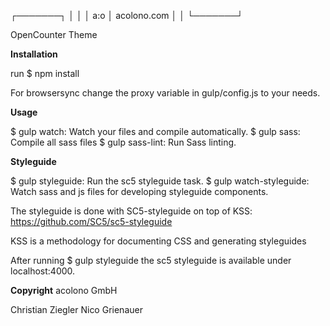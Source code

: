   ┌───────┐
  │       │
  │  a:o  │  acolono.com
  │       │
  └───────┘

OpenCounter Theme

**Installation**

run $ npm install

For browsersync change the proxy variable in gulp/config.js to your needs.

**Usage**

$ gulp watch: Watch your files and compile automatically.
$ gulp sass: Compile all sass files
$ gulp sass-lint: Run Sass linting.

**Styleguide**

$ gulp styleguide: Run the sc5 styleguide task.
$ gulp watch-styleguide: Watch sass and js files for developing styleguide components.

The styleguide is done with SC5-styleguide on top of KSS: https://github.com/SC5/sc5-styleguide

KSS is a methodology for documenting CSS and generating styleguides

After running $ gulp styleguide the sc5 styleguide is available under localhost:4000.

**Copyright**
acolono GmbH

Christian Ziegler
Nico Grienauer